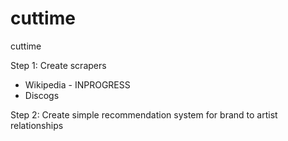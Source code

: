 # cuttime
cuttime

Step 1: Create scrapers
  - Wikipedia - INPROGRESS
  - Discogs
  
Step 2: Create simple recommendation system for brand to artist relationships
